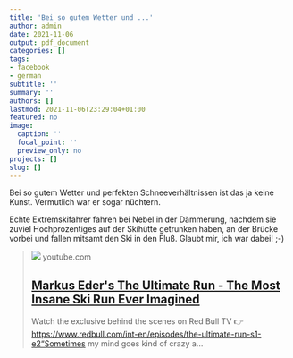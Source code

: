 ```yaml
---
title: 'Bei so gutem Wetter und ...'
author: admin
date: 2021-11-06
output: pdf_document
categories: []
tags:
- facebook
- german
subtitle: ''
summary: ''
authors: []
lastmod: 2021-11-06T23:29:04+01:00
featured: no
image:
  caption: ''
  focal_point: ''
  preview_only: no
projects: []
slug: []
---
```

Bei so gutem Wetter und perfekten Schneeverhältnissen ist das ja keine Kunst. Vermutlich war er sogar nüchtern. 

Echte Extremskifahrer fahren bei Nebel in der Dämmerung, nachdem sie zuviel Hochprozentiges auf der Skihütte getrunken haben, an der Brücke vorbei und fallen mitsamt den Ski in den Fluß. Glaubt mir, ich war dabei! ;-)
> [![](https://i.ytimg.com/vi/fbqHK8i-HdA/maxresdefault.jpg)](https://www.youtube.com/watch?v=fbqHK8i-HdA)
> youtube.com
> ## [Markus Eder's The Ultimate Run - The Most Insane Ski Run Ever Imagined](https://www.youtube.com/watch?v=fbqHK8i-HdA)
>
>Watch the exclusive behind the scenes on Red Bull TV 👉 https://www.redbull.com/int-en/episodes/the-ultimate-run-s1-e2“Sometimes my mind goes kind of crazy a...

